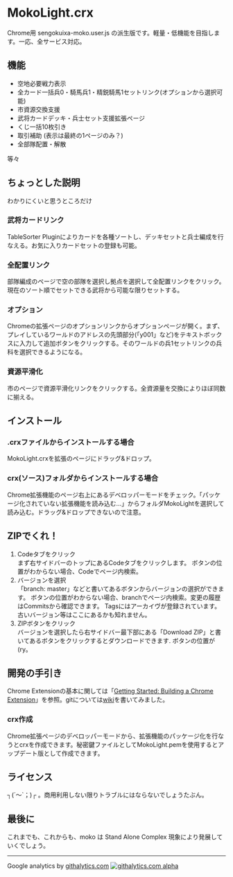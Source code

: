# MokoLight.crx

Chrome用 sengokuixa-moko.user.js の派生版です。軽量・低機能を目指します。一応、全サービス対応。

## 機能
* 空地必要戦力表示
* 全カード一括兵0・騎馬兵1・精鋭騎馬1セットリンク(オプションから選択可能)
* 市資源交換支援
* 武将カードデッキ・兵士セット支援拡張ページ
* くじ一括10枚引き
* 取引補助 (表示は最終の1ページのみ？)
* 全部隊配置・解散

等々

## ちょっとした説明
わかりにくいと思うところだけ
### 武将カードリンク
TableSorter Pluginによりカードを各種ソートし、デッキセットと兵士編成を行なえる。お気に入りカードセットの登録も可能。

### 全配置リンク
部隊編成のページで空の部隊を選択し拠点を選択して全配置リンクをクリック。現在のソート順でセットできる武将から可能な限りセットする。

### オプション
Chromeの拡張ページのオプションリンクからオプションページが開く。まず、プレイしているワールドのアドレスの先頭部分(「y001」など)をテキストボックスに入力して追加ボタンをクリックする。そのワールドの兵1セットリンクの兵科を選択できるようになる。

### 資源平滑化
市のページで資源平滑化リンクをクリックする。全資源量を交換によりほぼ同数に揃える。

## インストール
### .crxファイルからインストールする場合
MokoLight.crxを拡張のページにドラッグ&ドロップ。

### crx(ソース)フォルダからインストールする場合
Chrome拡張機能のページ右上にあるデベロッパーモードをチェック。「パッケージ化されていない拡張機能を読み込む…」からフォルダMokoLightを選択して読み込む。ドラッグ&ドロップできないので注意。

## ZIPでくれ！
1. Codeタブをクリック  
    まず右サイドバーのトップにあるCodeタブをクリックします。
    ボタンの位置がわからない場合、Codeでページ内検索。
2. バージョンを選択  
    「branch: master」などと書いてあるボタンからバージョンの選択ができます。
    ボタンの位置がわからない場合、branchでページ内検索。変更の履歴はCommitsから確認できます。
    Tagsにはアーカイヴが登録されています。古いバージョン等はここにあるかも知れません。
3. ZIPボタンをクリック  
    バージョンを選択したら右サイドバー最下部にある「Download ZIP」と書いてあるボタンをクリックするとダウンロードできます.
    ボタンの位置が(ry。

## 開発の手引き
Chrome Extensionの基本に関しては「[Getting Started: Building a Chrome Extension](http://developer.chrome.com/extensions/index.html)」を参照。gitについては[wiki](https://github.com/die4game/sengokuixa-moko/wiki/Git-GitHub)を書いてみました。

### crx作成
Chrome拡張ページのデベロッパーモードから、拡張機能のパッケージ化を行なうとcrxを作成できます。秘密鍵ファイルとしてMokoLight.pemを使用するとアップデート版として作成できます。

## ライセンス
┐(´～`；)┌ 。商用利用しない限りトラブルにはならないでしょうたぶん。

## 最後に
これまでも、これからも、moko は Stand Alone Complex 現象により発展していくでしょう。

***
Google analytics by [githalytics.com](http://githalytics.com/)
[![githalytics.com alpha](https://cruel-carlota.pagodabox.com/75c1d6e384e20eeb64760642830a5a4e "githalytics.com")](http://githalytics.com/die4game/sengokuixa-moko)
